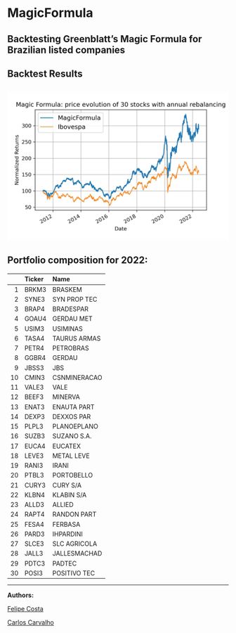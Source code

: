 # MagicFormula
Backtesting Greenblatt’s Magic Formula for Brazilian listed companies
---
## Backtest Results
![Backtest](/images/magic_ibov.jpg)
---
## Portfolio composition for 2022:

|    | Ticker   | Name         |
|---:|:---------|:-------------|
|  1 | BRKM3    | BRASKEM      |
|  2 | SYNE3    | SYN PROP TEC |
|  3 | BRAP4    | BRADESPAR    |
|  4 | GOAU4    | GERDAU MET   |
|  5 | USIM3    | USIMINAS     |
|  6 | TASA4    | TAURUS ARMAS |
|  7 | PETR4    | PETROBRAS    |
|  8 | GGBR4    | GERDAU       |
|  9 | JBSS3    | JBS          |
| 10 | CMIN3    | CSNMINERACAO |
| 11 | VALE3    | VALE         |
| 12 | BEEF3    | MINERVA      |
| 13 | ENAT3    | ENAUTA PART  |
| 14 | DEXP3    | DEXXOS PAR   |
| 15 | PLPL3    | PLANOEPLANO  |
| 16 | SUZB3    | SUZANO S.A.  |
| 17 | EUCA4    | EUCATEX      |
| 18 | LEVE3    | METAL LEVE   |
| 19 | RANI3    | IRANI        |
| 20 | PTBL3    | PORTOBELLO   |
| 21 | CURY3    | CURY S/A     |
| 22 | KLBN4    | KLABIN S/A   |
| 23 | ALLD3    | ALLIED       |
| 24 | RAPT4    | RANDON PART  |
| 25 | FESA4    | FERBASA      |
| 26 | PARD3    | IHPARDINI    |
| 27 | SLCE3    | SLC AGRICOLA |
| 28 | JALL3    | JALLESMACHAD |
| 29 | PDTC3    | PADTEC       |
| 30 | POSI3    | POSITIVO TEC |

---
**Authors:**

[Felipe Costa](https://github.com/fe-lipe-git)

[Carlos Carvalho](https://github.com/crdcj)
